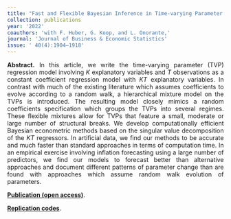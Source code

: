 ```yaml
---
title: "Fast and Flexible Bayesian Inference in Time-varying Parameter Regression Models. [doi](https://doi.org/10.1080/07350015.2021.1990772)"
collection: publications
year: '2022'
coauthors: 'with F. Huber, G. Koop, and L. Onorante,'
journal: 'Journal of Business & Economic Statistics'
issue: ' 40(4):1904–1918'
---
```

<p align="justify"> <b>Abstract.</b> In this article, we write the time-varying parameter (TVP) regression model involving <i>K</i> explanatory variables and <i>T</i> observations as a constant coefficient regression model with <i>KT</i> explanatory variables. In contrast with much of the existing literature which assumes coefficients to evolve according to a random walk, a hierarchical mixture model on the TVPs is introduced. The resulting model closely mimics a random coefficients specification which groups the TVPs into several regimes. These flexible mixtures allow for TVPs that feature a small, moderate or large number of structural breaks. We develop computationally efficient Bayesian econometric methods based on the singular value decomposition of the <i>KT</i> regressors. In artificial data, we find our methods to be accurate and much faster than standard approaches in terms of computation time. In an empirical exercise involving inflation forecasting using a large number of predictors, we find our models to forecast better than alternative approaches and document different patterns of parameter change than are found with approaches which assume random walk evolution of parameters.
</p>

[**Publication (open access)**](https://doi.org/10.1080/07350015.2021.1990772).

[**Replication codes**](https://www.tandfonline.com/doi/suppl/10.1080/07350015.2021.1990772?scroll=top).
